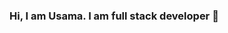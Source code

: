 ### Hi, I am Usama. I am full stack developer 👋

<!--
**USAMA-NUSRAT/Usama-Nusrat** is a ✨ _special_ ✨ repository because its `README.md` (this file) appears on your GitHub profile.

Here are some ideas to get you started:

- 🔭 I’m currently working on Javascript
- 🌱 I’m currently learning React.js
- 👯 I’m looking to collaborate on React.js
- 🤔 I’m looking for help with 
- 💬 Ask me about Javascript
- 📫 How to reach me: Twitter
- 😄 Pronouns: His/He
- ⚡ Fun fact: No
-->
